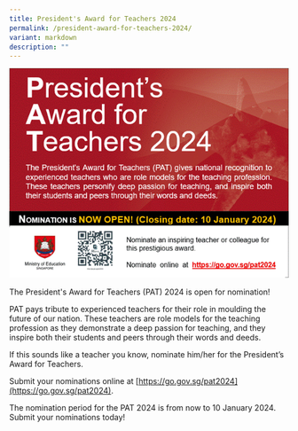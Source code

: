 ```yaml
---
title: President's Award for Teachers 2024
permalink: /president-award-for-teachers-2024/
variant: markdown
description: ""
---
```

![](/images/Picture1.gif)

The President's Award for Teachers (PAT) 2024 is open for nomination!

PAT pays tribute to experienced teachers for their role in moulding the future of our nation. These teachers are role models for the teaching profession as they demonstrate a deep passion for teaching, and they inspire both their students and peers through their words and deeds.

If this sounds like a teacher you know, nominate him/her for the President’s Award for Teachers.

Submit your nominations online at [https://go.gov.sg/pat2024](https://go.gov.sg/pat2024).

The nomination period for the PAT 2024 is from now to 10 January 2024. Submit your nominations today!